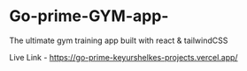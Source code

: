# Go-prime-GYM-app-
 The ultimate gym training app built with react & tailwindCSS

Live Link - https://go-prime-keyurshelkes-projects.vercel.app/

